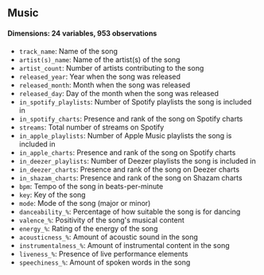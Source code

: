 
## Music

#### Dimensions: 24 variables, 953 observations

- `track_name`: Name of the song
- `artist(s)_name`: Name of the artist(s) of the song
- `artist_count`: Number of artists contributing to the song
- `released_year`: Year when the song was released
- `released_month`: Month when the song was released
- `released_day`: Day of the month when the song was released
- `in_spotify_playlists`: Number of Spotify playlists the song is included in
- `in_spotify_charts`: Presence and rank of the song on Spotify charts
- `streams`: Total number of streams on Spotify
- `in_apple_playlists`: Number of Apple Music playlists the song is included in
- `in_apple_charts`: Presence and rank of the song on Spotify charts
- `in_deezer_playlists`: Number of Deezer playlists the song is included in
- `in_deezer_charts`: Presence and rank of the song on Deezer charts
- `in_shazam_charts`: Presence and rank of the song on Shazam charts
- `bpm`: Tempo of the song in beats-per-minute
- `key`: Key of the song
- `mode`: Mode of the song (major or minor)
- `danceability_%`: Percentage of how suitable the song is for dancing
- `valence_%`: Positivity of the song's musical content
- `energy_%`: Rating of the energy of the song
- `acousticness_%`: Amount of acoustic sound in the song
- `instrumentalness_%`: Amount of instrumental content in the song
- `liveness_%`: Presence of live performance elements
- `speechiness_%`: Amount of spoken words in the song


